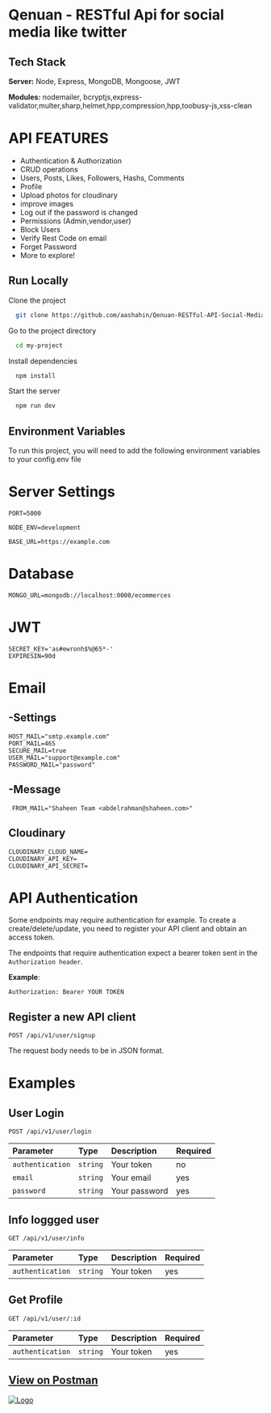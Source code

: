 # **Qenuan - RESTful Api for social media like twitter**

## Tech Stack

**Server:** Node, Express, MongoDB, Mongoose, JWT

**Modules:** nodemailer, bcryptjs,express-validator,multer,sharp,helmet,hpp,compression,hpp,toobusy-js,xss-clean

# API FEATURES

- Authentication & Authorization
- CRUD operations
- Users, Posts, Likes, Followers, Hashs, Comments
- Profile
- Upload photos for cloudinary
- improve images
- Log out if the password is changed
- Permissions (Admin,vendor,user)
- Block Users
- Verify Rest Code on email
- Forget Password
- More to explore!

## Run Locally

Clone the project

```bash
  git clone https://github.com/aashahin/Qenuan-RESTful-API-Social-Media-Node.js.git
```

Go to the project directory

```bash
  cd my-project
```

Install dependencies

```bash
  npm install
```

Start the server

```bash
  npm run dev
```

## Environment Variables

To run this project, you will need to add the following environment variables to your config.env file

# Server Settings
```
PORT=5000

NODE_ENV=development

BASE_URL=https://example.com
```
# Database
```
MONGO_URL=mongodb://localhost:0000/ecommerces
```
# JWT
```
SECRET_KEY='as#ewronh$%@65*-'
EXPIRESIN=90d
```
# Email
## -Settings
```
HOST_MAIL="smtp.example.com"
PORT_MAIL=465
SECURE_MAIL=true
USER_MAIL="support@example.com"
PASSWORD_MAIL="password"
```
## -Message
```
 FROM_MAIL="Shaheen Team <abdelrahman@shaheen.com>"
```
## Cloudinary
```
CLOUDINARY_CLOUD_NAME=
CLOUDINARY_API_KEY=
CLOUDINARY_API_SECRET=
```
# API Authentication

Some endpoints may require authentication for example. To create a create/delete/update, you need to register your API client and obtain an access token.

The endpoints that require authentication expect a bearer token sent in the `Authorization header`.

**Example**:

`Authorization: Bearer YOUR TOKEN`

## Register a new API client

```http
POST /api/v1/user/signup
```

The request body needs to be in JSON format.

# **Examples**

## **User Login**

```http
POST /api/v1/user/login
```

| Parameter        | Type     | Description   | Required |
| :--------------- | :------- | :------------ | :------- |
| `authentication` | `string` | Your token    | no       |
| `email`          | `string` | Your email    | yes      |
| `password`       | `string` | Your password | yes      |


## **Info loggged user**

```http
GET /api/v1/user/info
```

| Parameter        | Type     | Description | Required |
| :--------------- | :------- | :---------- | :------- |
| `authentication` | `string` | Your token  | yes      |

## **Get Profile**

```http
GET /api/v1/user/:id
```

| Parameter        | Type     | Description | Required |
| :--------------- | :------- | :---------- | :------- |
| `authentication` | `string` | Your token  | yes       |

## **[View on Postman](https://www.postman.com/orbital-module-geologist-396425/workspace/myapis/collection/19652608-55248f9a-d69b-4689-b263-7da9daae6a36?action=share&creator=19652608)**

[![Logo](https://pub-ebc3292441104a07b54e254192a1b246.r2.dev/icons8-postman-is-the-only-complete-api-development-environment-96.png)](https://www.postman.com/orbital-module-geologist-396425/workspace/myapis/collection/19652608-55248f9a-d69b-4689-b263-7da9daae6a36?action=share&creator=19652608)
